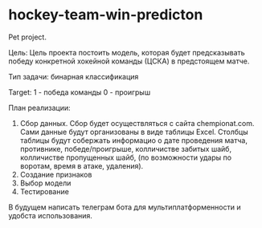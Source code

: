 # hockey-team-win-predicton
Pet project. 

Цель: Цель проекта постоить модель, которая будет предсказывать победу конкретной хокейной команды (ЦСКА) в предстоящем матче.

Тип задачи: бинарная классификация

Target:
  1 - победа команды
  0 - проигрыш

План реализации:
  1) Сбор данных.
       Сбор будет осуществляться с сайта chempionat.com.
     Сами данные будут организованы в виде таблицы Excel.
     Столбцы таблицы будут собержать информацио о дате проведения матча, противнике, победе/проигрыше, колличистве забитых           шайб, колличистве пропущенных шайб, (по возможности удары по воротам, время в атаке, удаления).
  3) Создание признаков
  4) Выбор модели
  5) Тестирование

В будущем написать телеграм бота для мультиплатформенности и удобста использования. 
